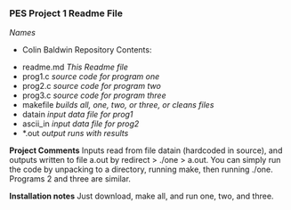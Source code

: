 ### PES Project 1 Readme File
*Names*
* Colin Baldwin
Repository Contents:
+ readme.md *This Readme file*
+ prog1.c *source code for program one*
+ prog2.c *source code for program two*
+ prog3.c *source code for program three*
+ makefile *builds all, one, two, or three, or cleans files*
+ datain *input data file for prog1*
+ ascii_in *input data file for prog2*
+ *.out *output runs with results*


**Project Comments**
Inputs read from file datain (hardcoded in source), and outputs written to file a.out by redirect > ./one > a.out.  You can simply run the code by unpacking to a directory, running make, then running ./one.  Programs 2 and three are similar.


**Installation notes**
Just download, make all, and run one, two, and three.
